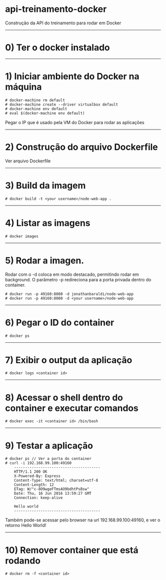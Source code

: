 # api-treinamento-docker
Construção da API do treinamento para rodar em Docker

-------------------------------------------------------
# 0) Ter o docker instalado

-------------------------------------------------------
# 1) Iniciar ambiente do Docker na máquina
	# docker-machine rm default
	# docker-machine create --driver virtualbox default
	# docker-machine env default
	# eval $(docker-machine env default)
Pegar o IP que é usado pela VM do Docker para rodar as aplicações

-------------------------------------------------------
# 2) Construção do arquivo Dockerfile
Ver arquivo Dockerfile

-------------------------------------------------------
# 3) Build da imagem 
	# docker build -t <your username>/node-web-app .

-------------------------------------------------------
# 4) Listar as imagens 
	# docker images

-------------------------------------------------------
# 5) Rodar a imagen. 
Rodar com o -d coloca em modo destacado, permitindo rodar em background. O parâmetro -p redireciona para a porta privada dentro do container.
	
	# docker run -p 49160:8080 -d jonathanbaraldi/node-web-app
	# docker run -p 49160:8080 -d <your username>/node-web-app

-------------------------------------------------------
# 6) Pegar o ID do container
	# docker ps

-------------------------------------------------------
# 7) Exibir o output da aplicação
	# docker logs <container id>

-------------------------------------------------------
# 8) Acessar o shell  dentro do container e executar comandos
	# docker exec -it <container id> /bin/bash

-------------------------------------------------------
# 9) Testar a aplicação
	# docker ps // Ver a porta do container
	# curl -i 192.168.99.100:49160
		---------------------------------------
		HTTP/1.1 200 OK
		X-Powered-By: Express
		Content-Type: text/html; charset=utf-8
		Content-Length: 12
		ETag: W/"c-8O9wgeFTmsAO9bdhtPsBsw"
		Date: Thu, 16 Jun 2016 13:59:27 GMT
		Connection: keep-alive

		Hello world
		---------------------------------------

Também pode-se acessar pelo browser na url 192.168.99.100:49160, e ver o retorno Hello World!

-------------------------------------------------------
# 10) Remover container que está rodando
	# docker rm -f <container id>
	
